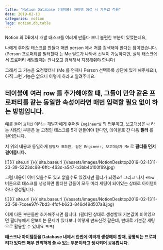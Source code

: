 ```yaml
---
title: "Notion Database (테이블) 아이템 생성 시 기본값 적용"
date: 2019-02-13
categories: notion
Tags: notion,db,table
---
```

Notion 의 DB에서 개발 태스크를 여러개 만들다 보니 불편한 부분이 있었는데요,

나에게 주어질 태스크를 만들때 매번 person 에서 저를 검색해야 한다는 점이었습니다. (Person 프로퍼티를 필터할때 는 Me 필드가 나와서 선택이 가능하지만, 실제  태스크에서 프로퍼티 세팅할때는 안나오고 검색해서 지정해줘야 합니다)

그래서 그 기능을 요청했더니 (Me 를 언제나 Person 선택목록 상단에 있게 해주세요!), 아직 그런 기능은 없으니 이렇게 하라고 알려주네요.

## 테이블에 여러 row 를 추가해야할 때, 그들이 만약 같은 프로퍼티를 같는 동일한 속성이라면 매번 입력할 필요 없이 하는 방법입니다.

예를 들어 `표희민` 이라는 개발자에게 주어질 `Engineer팀` 의 업무이고, 보고대상은 `나` 라는 사람인 부분은 늘 고정인 태스크를 5개 만들어야 한다면,
테이블로 간 다음 **필터** 를 걸어줍니다.

저 위의 내용과 동일하게 `담당자 표희민, 팀은 Engineer, 보고대상자 Me` 로 **필터를 먼저 걸어줍니다.**

![]({{ site.url }}{{ site.baseurl }}/assets/images/NotionDesktop2019-02-1311-23-39-5223dc68-6ffc-463d-a547-b3bb4b100f69.jpg)

그럼 내용이 이미 있을수도 있고 없을수도 있겠지만 필터가 되겠죠? 그리고 나서 `+New` 버튼으로 태스크를 생성하면 필터한 값들이 모두 미리 세팅이 되어있는 상태로 아이템이 하나 생성됩니다. 

![]({{ site.url }}{{ site.baseurl }}/assets/images/NotionDesktop2019-02-1311-23-58-7ccee97f-7bd3-4fdf-b623-846d49d507a8.jpg)

이제 다른 부분들만 추가해주시면 됩니다. (필터된 상태로 생성할때 기본값이 비어있으면 필터뷰에서 안보이는 문제가 있다보니 이렇게 만드신것 같은데, 반대로 기본값 세팅으로 활용할 수 있네요 ㅋㅋ)

**태스크나 아이템등을 Database 내에서 한번에 여러개 생성해야 할때, 공통되는 프로퍼티가 있다면 매우 편리하게 쓸 수 있는 부분이라고 생각되어 공유합니다.**